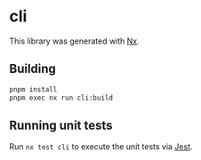 # cli

This library was generated with [Nx](https://nx.dev).

## Building

```sh
pnpm install
pnpm exec nx run cli:build
```

## Running unit tests

Run `nx test cli` to execute the unit tests via [Jest](https://jestjs.io).
